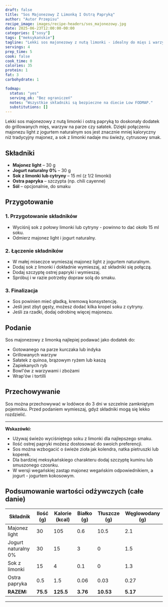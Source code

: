 ```yaml
---
draft: false
title: "Sos Majonezowy Z Limonką I Ostrą Papryką"
author: "Autor Przepisu"
recipe_image: images/recipe-headers/sos_majonezowy.jpg
date: 2025-06-23T12:00:00-00:00
categories: ["sosy"]
tags: ["meksykańskie"]
tagline: "Lekki sos majonezowy z nutą limonki - idealny do mięs i warzyw!"
servings: 4
prep_time: 5
cook: false
cook_time: 0
calories: 35
protein: 1
fat: 3
carbohydrate: 1

fodmap:
  status: "yes"
  serving_ok: "Bez ograniczeń"
  notes: "Wszystkie składniki są bezpieczne na diecie Low FODMAP."
  substitutions: []
---
```


Lekki sos majonezowy z nutą limonki i ostrą papryką to doskonały dodatek do grillowanych mięs, warzyw na parze czy sałatek. Dzięki połączeniu majonezu light z jogurtem naturalnym sos jest znacznie mniej kaloryczny niż tradycyjny majonez, a sok z limonki nadaje mu świeży, cytrusowy smak.

## Składniki

- **Majonez light** – 30 g
- **Jogurt naturalny 0%** – 30 g
- **Sok z limonki lub cytryny** – 15 ml (z 1/2 limonki)
- **Ostra papryka** – szczypta (np. chili cayenne)
- **Sól** – opcjonalnie, do smaku

## Przygotowanie

### 1. Przygotowanie składników
- Wyciśnij sok z połowy limonki lub cytryny - powinno to dać około 15 ml soku.
- Odmierz majonez light i jogurt naturalny.

### 2. Łączenie składników
- W małej miseczce wymieszaj majonez light z jogurtem naturalnym.
- Dodaj sok z limonki i dokładnie wymieszaj, aż składniki się połączą.
- Dodaj szczyptę ostrej papryki i wymieszaj.
- Spróbuj i w razie potrzeby dopraw solą do smaku.

### 3. Finalizacja
- Sos powinien mieć gładką, kremową konsystencję.
- Jeśli jest zbyt gęsty, możesz dodać kilka kropel soku z cytryny.
- Jeśli za rzadki, dodaj odrobinę więcej majonezu.

## Podanie

Sos majonezowy z limonką najlepiej podawać jako dodatek do:
- Gotowanego na parze kurczaka lub indyka
- Grillowanych warzyw
- Sałatek z quinoa, brązowym ryżem lub kaszą
- Zapiekanych ryb
- Bowl'ów z warzywami i zbożami
- Wrap'ów i tortilli

## Przechowywanie

Sos można przechowywać w lodówce do 3 dni w szczelnie zamkniętym pojemniku. Przed podaniem wymieszaj, gdyż składniki mogą się lekko rozdzielić.

---

**Wskazówki:**
- Używaj świeżo wyciśniętego soku z limonki dla najlepszego smaku.
- Ilość ostrej papryki możesz dostosować do swoich preferencji.
- Sos można wzbogacić o świeże zioła jak kolendra, natka pietruszki lub koperek.
- Dla bardziej meksykańskiego charakteru dodaj szczyptę kuminu lub smuszonego czosnku.
- W wersji wegańskiej zastąp majonez wegańskim odpowiednikiem, a jogurt - jogurtem kokosowym.

## Podsumowanie wartości odżywczych (całe danie)

| Składnik              | Ilość (g) | Kalorie (kcal) | Białko (g) | Tłuszcze (g) | Węglowodany (g) |
|-----------------------|-----------|----------------|------------|--------------|-----------------|
| Majonez light         | 30        | 105            | 0.6        | 10.5         | 2.1             |
| Jogurt naturalny 0%   | 30        | 15             | 3          | 0            | 1.5             |
| Sok z limonki         | 15        | 4              | 0.1        | 0            | 1.3             |
| Ostra papryka         | 0.5       | 1.5            | 0.06       | 0.03         | 0.27            |
| **RAZEM:**            | **75.5**  | **125.5**      | **3.76**   | **10.53**    | **5.17**        |

---
